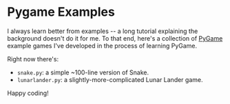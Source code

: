 # Pygame Examples

I always learn better from examples -- a long tutorial explaining the
background doesn't do it for me. To that end, here's a collection of
[PyGame](http://pygame.org) example games I've developed in the
process of learning PyGame.

Right now there's:

 - `snake.py`: a simple ~100-line version of Snake.
 - `lunarlander.py`: a slightly-more-complicated Lunar Lander game.

Happy coding!
